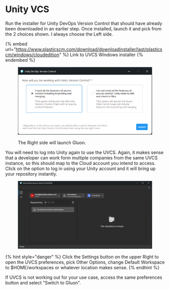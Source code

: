 # Unity VCS

Run the installer for Unity DevOps Version Control that should have already been downloaded in an earlier step. Once installed, launch it and pick from the 2 choices shown. I always choose the Left side.



{% embed url="https://www.plasticscm.com/download/downloadinstaller/last/plasticscm/windows/cloudedition" %}
Link to UVCS Windows installer
{% endembed %}

<figure><img src=".gitbook/assets/image (3) (1).png" alt=""><figcaption><p>The Right side will launch Gluon.</p></figcaption></figure>

You will need to log into Unity again to use the UVCS. Again, it makes sense that a developer can work form multiple companies from the same UVCS instance, so this should map to the Cloud account you intend to access. Click on the option to log in using your Unity account and it will bring up your repository instantly.&#x20;

<figure><img src=".gitbook/assets/image.png" alt=""><figcaption></figcaption></figure>

{% hint style="danger" %}
Click the Settings button on the upper Right to open the UVCS preferences, pick Other Options, change Default Workspace to $HOME/workspaces or whatever location makes sense.
{% endhint %}

If UVCS is not working out for your use case, access the same preferences button and select "Switch to Gluon".
